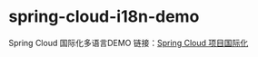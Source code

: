 # spring-cloud-i18n-demo
Spring Cloud 国际化多语言DEMO
链接：[Spring Cloud 项目国际化](https://yqsas.com/2019/05/18/spring-cloud-i18n/)
